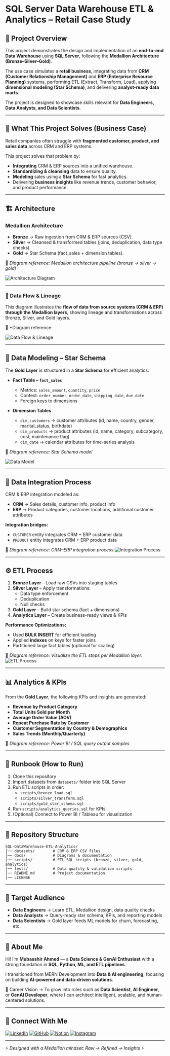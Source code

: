 # SQL Server Data Warehouse ETL & Analytics – Retail Case Study

## 📌 Project Overview

This project demonstrates the design and implementation of an **end-to-end Data Warehouse** using **SQL Server**, following the **Medallion Architecture (Bronze–Silver–Gold)**.

The use case simulates a **retail business**, integrating data from **CRM (Customer Relationship Management)** and **ERP (Enterprise Resource Planning)** systems, performing ETL (Extract, Transform, Load), applying **dimensional modeling (Star Schema)**, and delivering **analyst-ready data marts**.

The project is designed to showcase skills relevant for **Data Engineers, Data Analysts, and Data Scientists**.

---

## 🎯 What This Project Solves (Business Case)

Retail companies often struggle with **fragmented customer, product, and sales data** across CRM and ERP systems.

This project solves that problem by:

- **Integrating** CRM & ERP sources into a unified warehouse.
- **Standardizing & cleansing** data to ensure quality.
- **Modeling** sales using a **Star Schema** for fast analytics.
- Delivering **business insights** like revenue trends, customer behavior, and product performance.

---

## 🏗️ Architecture

### Medallion Architecture

- **Bronze** → Raw ingestion from CRM & ERP sources (CSV).
- **Silver** → Cleansed & transformed tables (joins, deduplication, data type checks).
- **Gold** → Star Schema (fact_sales + dimension tables).

📌 *Diagram reference: Medallion architecture pipeline (bronze → silver → gold)*

![Architecture Diagram](docs/architecture_diagram.jpg)

---

### 🔄 Data Flow & Lineage

This diagram illustrates the **flow of data from source systems (CRM & ERP) through the Medallion layers**, showing lineage and transformations across Bronze, Silver, and Gold layers.

📌 *Diagram reference:

![Data Flow & Lineage](docs/data_flow.jpg)

---
## 📂 Data Modeling – Star Schema

The **Gold Layer** is structured in a **Star Schema** for efficient analytics:

- **Fact Table – `fact_sales`**

  - Metrics: `sales_amount`, `quantity`, `price`
  - Context: `order_number`, `order_date`, `shipping_date`, `due_date`
  - Foreign keys to dimensions
- **Dimension Tables**

  - `dim_customers` → customer attributes (id, name, country, gender, marital_status, birthdate)
  - `dim_products` → product attributes (id, name, category, subcategory, cost, maintenance flag)
  - `dim_date` → calendar attributes for time-series analysis

📌 *Diagram reference: Star Schema model*

![Data Model](docs/data_model.jpg)

---

## 🔄 Data Integration Process

CRM & ERP integration modeled as:

- **CRM** → Sales details, customer info, product info
- **ERP** → Product categories, customer locations, additional customer attributes

**Integration bridges:**

- `CUSTOMER` entity integrates CRM + ERP customer data
- `PRODUCT` entity integrates CRM + ERP product data

📌 *Diagram reference: CRM–ERP integration process*
![Integration Process](docs/integration_process.jpg)

---

## ⚙️ ETL Process

1. **Bronze Layer** – Load raw CSVs into staging tables
2. **Silver Layer** – Apply transformations:
   - Data type enforcement
   - Deduplication
   - Null checks
3. **Gold Layer** – Build star schema (fact + dimensions)
4. **Analytics Layer** – Create business-ready views & KPIs

**Performance Optimizations:**

- Used **BULK INSERT** for efficient loading
- Applied **indexes** on keys for faster joins
- Partitioned large fact tables (optional for scaling)

📌 *Diagram reference: Visualize the ETL steps per Medallion layer.*
![ETL Process](docs/etl_process.jpg)


---

## 📊 Analytics & KPIs

From the **Gold Layer**, the following KPIs and insights are generated:

- **Revenue by Product Category**
- **Total Units Sold per Month**
- **Average Order Value (AOV)**
- **Repeat Purchase Rate by Customer**
- **Customer Segmentation by Country & Demographics**
- **Sales Trends (Monthly/Quarterly)**

📌 *Diagram reference: Power BI / SQL query output samples*

---

## 🚀 Runbook (How to Run)

1. Clone this repository
2. Import datasets from `datasets/` folder into SQL Server
3. Run ETL scripts in order:
   - `scripts/bronze_load.sql`
   - `scripts/silver_transform.sql`
   - `scripts/gold_star_schema.sql`
4. Run `scripts/analytics_queries.sql` for KPIs
5. (Optional) Connect to Power BI / Tableau for visualization

---

## 📂 Repository Structure

```
SQL-DataWarehouse-ETL-Analytics/
│── datasets/        # CRM & ERP CSV files
│── docs/            # Diagrams & documentation
│── scripts/         # ETL SQL scripts (bronze, silver, gold, analytics)
│── tests/           # Data quality & validation scripts
│── README.md        # Project documentation
│── LICENSE
```

---

## 👥 Target Audience

- **Data Engineers** → Learn ETL, Medallion design, data quality checks
- **Data Analysts** → Query-ready star schema, KPIs, and reporting models
- **Data Scientists** → Gold layer feeds ML models for churn, forecasting, etc.

---

## 🌟 About Me

Hi! I’m **Mubasshir Ahmed** — a **Data Science & GenAI Enthusiast** with a strong foundation in **SQL, Python, ML, and ETL pipelines**.

I transitioned from MERN Development into **Data & AI engineering**, focusing on building **AI-powered and data-driven solutions**.

🎯 Career Vision → To grow into roles such as **Data Scientist**, **AI Engineer**, or **GenAI Developer**, where I can architect intelligent, scalable, and human-centered solutions.

---

## 🔗 Connect With Me

[![LinkedIn](https://img.shields.io/badge/LinkedIn-0077B5?style=for-the-badge&logo=linkedin&logoColor=white)](https://www.linkedin.com/in/mubasshir3712/)
[![GitHub](https://img.shields.io/badge/GitHub-000000?style=for-the-badge&logo=github&logoColor=white)](https://github.com/mubasshirahmed-3712)
[![Notion](https://img.shields.io/badge/Notion-000000?style=for-the-badge&logo=notion&logoColor=white)](https://www.notion.so/SQL-DataWarehouse-ETL-Project-250eeb980be5801ea338d7de71c65c45)
[![Instagram](https://img.shields.io/badge/Instagram-E4405F?style=for-the-badge&logo=instagram&logoColor=white)](https://instagram.com/badhshah._09)

---

⚡ *Designed with a Medallion mindset: Raw → Refined → Insights* ⚡
